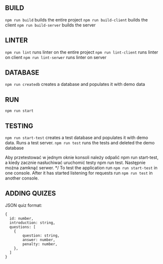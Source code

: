 ## BUILD

```npm run build``` builds the entire project
```npm run build-client``` builds the client
```npm run build-server``` builds the server

## LINTER

```npm run lint``` runs linter on the entire project
```npm run lint-client``` runs linter on client
```npm run lint-serwer``` runs linter on server

## DATABASE

```npm run createdb``` creates a database and populates it with demo data

## RUN

```npm run start```

## TESTING

```npm run start-test``` creates a test database and populates it with demo data. Runs a test server.
```npm run test``` runs the tests and deleted the demo database

Aby przetestować w jednym oknie konsoli należy odpalić npm run start-test, a kiedy zacznie nasłuchiwać uruchomić testy npm run test. Następnie można zamknąć serwer. */
To test the application run ```npm run start-test``` in one console. After it has started listening for requests run ```npm run test``` in another console.


## ADDING QUIZES

JSON quiz format:

```
{
  id: number,
  introduction: string,
  questions: [
    {
        question: string,
        answer: number,
        penalty: number,
    },
  ]
}
```

